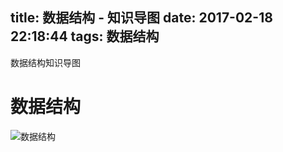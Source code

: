title: 数据结构 - 知识导图
date: 2017-02-18 22:18:44
tags: 数据结构
---

数据结构知识导图

<!--more-->

# 数据结构

![数据结构](http://7xivx9.com1.z0.glb.clouddn.com/summary数据结构.png)